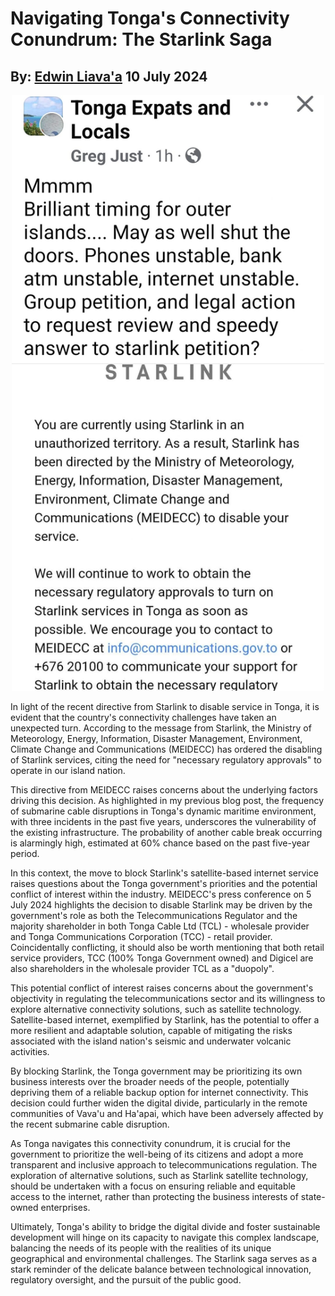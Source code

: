 # Navigating Tonga's Connectivity Conundrum: The Starlink Saga
## By: [Edwin Liava'a](https://github.com/EdwinLiavaa) 10 July 2024

<p align="center">
 <img width="500" src="https://github.com/EdwinLiavaa/liavaa.space/blob/main/blog/20240710/pic.png">
</p>

In light of the recent directive from Starlink to disable service in Tonga, it is evident that the country's connectivity challenges have taken an unexpected turn. According to the message from Starlink, the Ministry of Meteorology, Energy, Information, Disaster Management, Environment, Climate Change and Communications (MEIDECC) has ordered the disabling of Starlink services, citing the need for "necessary regulatory approvals" to operate in our island nation.

This directive from MEIDECC raises concerns about the underlying factors driving this decision. As highlighted in my previous blog post, the frequency of submarine cable disruptions in Tonga's dynamic maritime environment, with three incidents in the past five years, underscores the vulnerability of the existing infrastructure. The probability of another cable break occurring is alarmingly high, estimated at 60% chance based on the past five-year period.

In this context, the move to block Starlink's satellite-based internet service raises questions about the Tonga government's priorities and the potential conflict of interest within the industry. MEIDECC's press conference on 5 July 2024 highlights the decision to disable Starlink may be driven by the government's role as both the Telecommunications Regulator and the majority shareholder in both Tonga Cable Ltd (TCL) - wholesale provider and Tonga Communications Corporation (TCC) - retail provider. Coincidentally conflicting, it should also be worth mentioning that both retail service providers, TCC (100% Tonga Government owned) and Digicel are also shareholders in the wholesale provider TCL as a "duopoly".

This potential conflict of interest raises concerns about the government's objectivity in regulating the telecommunications sector and its willingness to explore alternative connectivity solutions, such as satellite technology. Satellite-based internet, exemplified by Starlink, has the potential to offer a more resilient and adaptable solution, capable of mitigating the risks associated with the island nation's seismic and underwater volcanic activities.

By blocking Starlink, the Tonga government may be prioritizing its own business interests over the broader needs of the people, potentially depriving them of a reliable backup option for internet connectivity. This decision could further widen the digital divide, particularly in the remote communities of Vava'u and Ha'apai, which have been adversely affected by the recent submarine cable disruption.

As Tonga navigates this connectivity conundrum, it is crucial for the government to prioritize the well-being of its citizens and adopt a more transparent and inclusive approach to telecommunications regulation. The exploration of alternative solutions, such as Starlink satellite technology, should be undertaken with a focus on ensuring reliable and equitable access to the internet, rather than protecting the business interests of state-owned enterprises.

Ultimately, Tonga's ability to bridge the digital divide and foster sustainable development will hinge on its capacity to navigate this complex landscape, balancing the needs of its people with the realities of its unique geographical and environmental challenges. The Starlink saga serves as a stark reminder of the delicate balance between technological innovation, regulatory oversight, and the pursuit of the public good.


